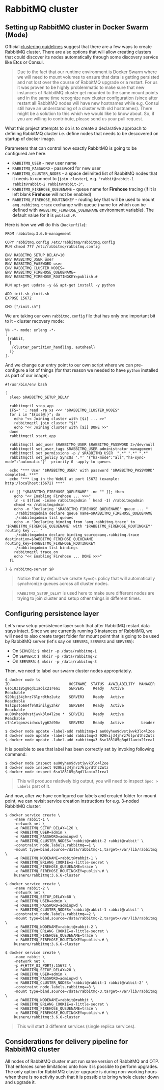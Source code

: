# RabbitMQ cluster

## Setting up RabbitMQ cluster in Docker Swarm (Mode)

Official [clustering guidelines](https://www.rabbitmq.com/clustering.html)
suggest that there are a few ways to create RabbitMQ cluster. There are also
options that will allow creating clusters that could discover its nodes
automatically through some discovery service like Etcs or Consul.

> Due to the fact that our runtime environment is Docker Swarm where we will
  need to mount volumes to ensure that data is getting persisted and not lost
  over the course of RabbitMQ upgrade or a restart. For us it was proven to be
  highly problemmatic to make sure that new instances of RabbitMQ cluster get
  mounted to the same mount points and in the same time recognize new cluster
  configuration (since after restart all RabbitMQ nodes will have new
  hostnames while e.g. Consul still have an understanding of a cluster with old
  hostnames). There might be a solution to this which we would like to know
  about. So, if you are willing to contribute, please send us your pull request.

What this project attempts to do is to create a declarative approach to defining
RabbitMQ cluster i.e. define nodes that needs to be descovered on startup of
docker image.

Parameters that can control how exactly RabbitMQ is going to be configured are
here:

* `RABBITMQ_USER` - new user name
* `RABBITMQ_PASSWORD` - password for new user
* `RABBITMQ_CLUSTER_NODES` - a space delimited list of RabbitMQ
  nodes that it needs to connect to (`join_cluster`), e.g.
  `"rabbit@rabbit-1 rabbit@rabbit-2 rabbit@rabbit-3"`.
* `RABBITMQ_FIREHOSE_QUEUENAME` - queue name for
  **Firehose** tracing (if it is left blank **Firehose** will not be
  enabled)
* `RABBITMQ_FIREHOSE_ROUTINGKEY` - routing key that will be
  used to mount `amq.rabbitmq.trace` exchange with queue (name for
  which can be defined with `RABBITMQ_FIREHOSE_QUEUENAME`
  environment variable). The default value for it is `publish.#`.

Here is how we will do this (`Dockerfile`):

```
FROM rabbitmq:3.6.6-management

COPY rabbitmq.config /etc/rabbitmq/rabbitmq.config
RUN chmod 777 /etc/rabbitmq/rabbitmq.config

ENV RABBITMQ_SETUP_DELAY=10
ENV RABBITMQ_USER user
ENV RABBITMQ_PASSWORD user
ENV RABBITMQ_CLUSTER_NODES=
ENV RABBITMQ_FIREHOSE_QUEUENAME=
ENV RABBITMQ_FIREHOSE_ROUTINGKEY=publish.#

RUN apt-get update -y && apt-get install -y python

ADD init.sh /init.sh
EXPOSE 15672

CMD ["/init.sh"]
```

We are taking our own `rabbitmq.config` file that has only one
important bit to it - cluster recovery mode:

```
%% -*- mode: erlang -*-
[
 {rabbit,
  [
   {cluster_partition_handling, autoheal}
  ]}
].
```

And we change our entry point to our own script where we can pre-configure a lot
of things (for that reason we needed to have `python` installed as
part of our image):

```
#!/usr/bin/env bash

(
  sleep $RABBITMQ_SETUP_DELAY

  rabbitmqctl stop_app
  IFS=' '; read -ra xs <<< "$RABBITMQ_CLUSTER_NODES"
  for i in "${xs[@]}"; do
    echo "<< Joining cluster with [$i] ... >>"
    rabbitmqctl join_cluster "$i"
    echo "<< Joining cluster with [$i] DONE >>"
  done
  rabbitmqctl start_app

  rabbitmqctl add_user $RABBITMQ_USER $RABBITMQ_PASSWORD 2>/dev/null
  rabbitmqctl set_user_tags $RABBITMQ_USER administrator management
  rabbitmqctl set_permissions -p / $RABBITMQ_USER  ".*" ".*" ".*"
  rabbitmqctl set_policy SyncQs '.*' '{"ha-mode":"all","ha-sync-mode":"automatic"}' -priority 0 -apply-to queues

  echo "*** User '$RABBITMQ_USER' with password '$RABBITMQ_PASSWORD' completed. ***"
  echo "*** Log in the WebUI at port 15672 (example: http:/localhost:15672) ***"

  if [[ "$RABBITMQ_FIREHOSE_QUEUENAME" -ne "" ]]; then
    echo "<< Enabling Firehose ... >>>"
    ln -s $(find -iname rabbitmqadmin ` head -1) /rabbitmqadmin
    chmod +x /rabbitmqadmin
    echo -n "Declaring '$RABBITMQ_FIREHOSE_QUEUENAME' queue ... "
    ./rabbitmqadmin declare queue name=$RABBITMQ_FIREHOSE_QUEUENAME
    ./rabbitmqadmin list queues
    echo -n "Declaring binding from 'amq.rabbitmq.trace' to '$RABBITMQ_FIREHOSE_QUEUENAME' with '$RABBITMQ_FIREHOSE_ROUTINGKEY' routing key ... "
    ./rabbitmqadmin declare binding source=amq.rabbitmq.trace destination=$RABBITMQ_FIREHOSE_QUEUENAME routing_key=$RABBITMQ_FIREHOSE_ROUTINGKEY
    ./rabbitmqadmin list bindings
    rabbitmqctl trace_on
    echo "<< Enabling Firehose ... DONE >>>"
  fi

) & rabbitmq-server $@
```

> Notice that by default we create `SyncQs` policy that will
  automatically synchronize queues across all cluster nodes.

> `RABBITMQ_SETUP_DELAY` is used here to make sure different nodes are
  trying to join cluster and setup other things in different times.

## Configuring persistence layer

Let's now setup persistence layer such that after RabbitMQ restart data stays
intact. Since we are currently running 3 instances of RabbitMQ, we will need to
also create target folder for mount point that is going to be used by RabbitMQ
server (let's say on `SERVER1`, `SERVER3` and
`SERVER5`):

* On `SERVER1`: `$ mkdir -p /data/rabbitmq-1`
* On `SERVER3`: `$ mkdir -p /data/rabbitmq-2`
* On `SERVER5`: `$ mkdir -p /data/rabbitmq-3`

Then, we need to label our swarm cluster nodes appropriately.

```
$ docker node ls
ID                           HOSTNAME  STATUS  AVAILABILITY  MANAGER
6so183185g8qd11aoix21rea1    SERVER5    Ready   Active        Reachable
920kij34jhrz76lprdthz2utz    SERVER3    Ready   Active        Reachable
9zlzpsto6m4f9h0inilgy2hkr    SERVER4    Ready   Active        Reachable
au00yheo9dvstjwvk3lo4l2oe *  SERVER1    Ready   Active        Reachable
c7n1elqonzsidncwlyg62d90v    SERVER2    Ready   Active        Leader

$ docker node update -label-add rabbitmq=1 au00yheo9dvstjwvk3lo4l2oe
$ docker node update -label-add rabbitmq=2 920kij34jhrz76lprdthz2utz
$ docker node update -label-add rabbitmq=3 6so183185g8qd11aoix21rea1
```

It is possible to see that label has been correctly set by invoking following
command:

```
$ docker node inspect au00yheo9dvstjwvk3lo4l2oe
$ docker node inspect 920kij34jhrz76lprdthz2utz
$ docker node inspect 6so183185g8qd11aoix21rea1
```

> This will produce relatively big output, you will need to inspect
  `Spec > Labels` part of it.

And now, after we have configured our labels and created folder for mount point,
we can revisit service creation instructions for e.g. 3-noded RabbitMQ cluster:

```
$ docker service create \
    -name rabbit-1 \
    -network net \
    -e RABBITMQ_SETUP_DELAY=120 \
    -e RABBITMQ_USER=admin \
    -e RABBITMQ_PASSWORD=adminpwd \
    -e RABBITMQ_CLUSTER_NODES='rabbit@rabbit-2 rabbit@rabbit' \
    -constraint node.labels.rabbitmq==1 \
    -mount type=bind,source=/data/rabbitmq-1,target=/var/lib/rabbitmq \
    -e RABBITMQ_NODENAME=rabbit@rabbit-1 \
    -e RABBITMQ_ERLANG_COOKIE=a-little-secret \
    -e RABBITMQ_FIREHOSE_QUEUENAME=trace \
    -e RABBITMQ_FIREHOSE_ROUTINGKEY=publish.# \
    kuznero/rabbitmq:3.6.6-cluster

$ docker service create \
    -name rabbit-2 \
    -network net \
    -e RABBITMQ_SETUP_DELAY=60 \
    -e RABBITMQ_USER=admin \
    -e RABBITMQ_PASSWORD=adminpwd \
    -e RABBITMQ_CLUSTER_NODES='rabbit@rabbit-1 rabbit@rabbit' \
    -constraint node.labels.rabbitmq==2 \
    -mount type=bind,source=/data/rabbitmq-2,target=/var/lib/rabbitmq \
    -e RABBITMQ_NODENAME=rabbit@rabbit-2 \
    -e RABBITMQ_ERLANG_COOKIE=a-little-secret \
    -e RABBITMQ_FIREHOSE_QUEUENAME=trace \
    -e RABBITMQ_FIREHOSE_ROUTINGKEY=publish.# \
    kuznero/rabbitmq:3.6.6-cluster

$ docker service create \
    -name rabbit \
    -network net \
    -p #{HTTP_UI_PORT}:15672 \
    -e RABBITMQ_SETUP_DELAY=20 \
    -e RABBITMQ_USER=admin \
    -e RABBITMQ_PASSWORD=adminpwd \
    -e RABBITMQ_CLUSTER_NODES='rabbit@rabbit-1 rabbit@rabbit-2' \
    -constraint node.labels.rabbitmq==3 \
    -mount type=bind,source=/data/rabbitmq-3,target=/var/lib/rabbitmq \
    -e RABBITMQ_NODENAME=rabbit@rabbit \
    -e RABBITMQ_ERLANG_COOKIE=a-little-secret \
    -e RABBITMQ_FIREHOSE_QUEUENAME=trace \
    -e RABBITMQ_FIREHOSE_ROUTINGKEY=publish.# \
    kuznero/rabbitmq:3.6.6-cluster
```

> This will start 3 different services (single replica services).

## Considerations for delivery pipeline for RabbitMQ cluster

All nodes of RabbitMQ cluster must run same version of RabbitMQ and OTP. That
enforces some limitations onto how it is possible to perform upgrades.
The only option for RabbitMQ cluster upgrade is during non-working hours when
there is no activity such that it is possible to bring whole cluster down and
upgrade it.
